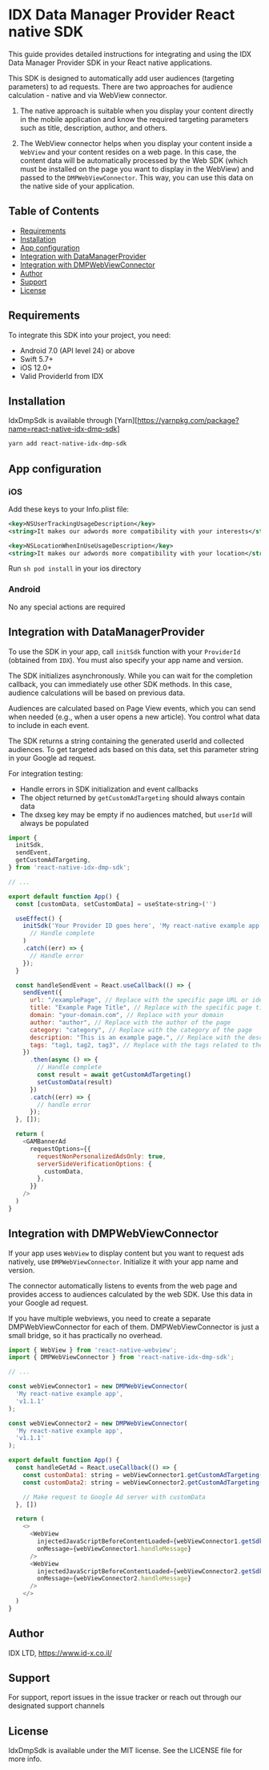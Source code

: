# IDX Data Manager Provider React native SDK

This guide provides detailed instructions for integrating and using the IDX Data Manager Provider SDK in your React native applications.

This SDK is designed to automatically add user audiences (targeting parameters) to ad requests. There are two approaches for audience calculation - native and via WebView connector.

1. The native approach is suitable when you display your content directly in the mobile application and know the required targeting parameters such as title, description, author, and others.

2. The WebView connector helps when you display your content inside a `WebView` and your content resides on a web page. In this case, the content data will be automatically processed by the Web SDK (which must be installed on the page you want to display in the WebView) and passed to the `DMPWebViewConnector`. This way, you can use this data on the native side of your application.

## Table of Contents

- [Requirements](#requirements)
- [Installation](#installation)
- [App configuration](#app-configuration)
- [Integration with DataManagerProvider](#integration-with-datamanager-provider)
- [Integration with DMPWebViewConnector](#integration-with-dmpwebviewconnector)
- [Author](#author)
- [Support](#support)
- [License](#license)

## Requirements

To integrate this SDK into your project, you need:

- Android 7.0 (API level 24) or above
- Swift 5.7+
- iOS 12.0+
- Valid ProviderId from IDX

## Installation

IdxDmpSdk is available through [Yarn][https://yarnpkg.com/package?name=react-native-idx-dmp-sdk]
```sh
yarn add react-native-idx-dmp-sdk
```

## App configuration

### iOS

Add these keys to your Info.plist file:

```xml
<key>NSUserTrackingUsageDescription</key>
<string>It makes our adwords more compatibility with your interests</string>

<key>NSLocationWhenInUseUsageDescription</key>
<string>It makes our adwords more compatibility with your location</string>
```

Run ```sh pod install``` in your ios directory

### Android

No any special actions are required

## Integration with DataManagerProvider

To use the SDK in your app, call `initSdk` function with your `ProviderId` (obtained from `IDX`). You must also specify your app name and version.

The SDK initializes asynchronously. While you can wait for the completion callback, you can immediately use other SDK methods. In this case, audience calculations will be based on previous data.

Audiences are calculated based on Page View events, which you can send when needed (e.g., when a user opens a new article). You control what data to include in each event.

The SDK returns a string containing the generated userId and collected audiences. To get targeted ads based on this data, set this parameter string in your Google ad request.

For integration testing:

- Handle errors in SDK initialization and event callbacks
- The object returned by `getCustomAdTargeting` should always contain data
- The dxseg key may be empty if no audiences matched, but `userId` will always be populated

```js
import {
  initSdk,
  sendEvent,
  getCustomAdTargeting,
} from 'react-native-idx-dmp-sdk';

// ...

export default function App() {
  const [customData, setCustomData] = useState<string>('')

  useEffect() {
    initSdk('Your Provider ID goes here', 'My react-native example app', 'v1.1.1').then(
      // Handle complete
    )
    .catch((err) => {
      // Handle error
    });
  }

  const handleSendEvent = React.useCallback(() => {
    sendEvent({
      url: "/examplePage", // Replace with the specific page URL or identifier
      title: "Example Page Title", // Replace with the specific page title
      domain: "your-domain.com", // Replace with your domain
      author: "author", // Replace with the author of the page
      category: "category", // Replace with the category of the page
      description: "This is an example page.", // Replace with the description of the page
      tags: "tag1, tag2, tag3", // Replace with the tags related to the page
    })
      .then(async () => {
        // Handle complete
        const result = await getCustomAdTargeting()
        setCustomData(result)
      })
      .catch((err) => {
        // handle error
      });
  }, []);

  return (
    <GAMBannerAd
      requestOptions={{
        requestNonPersonalizedAdsOnly: true,
        serverSideVerificationOptions: {
          customData,
        },
      }}
    />
  )
}
```

## Integration with DMPWebViewConnector

If your app uses `WebView` to display content but you want to request ads natively, use `DMPWebViewConnector`. Initialize it with your app name and version.

The connector automatically listens to events from the web page and provides access to audiences calculated by the web SDK. Use this data in your Google ad request.

If you have multiple webviews, you need to create a separate DMPWebViewConnector for each of them. DMPWebViewConnector is just a small bridge, so it has practically no overhead.

```js
import { WebView } from 'react-native-webview';
import { DMPWebViewConnector } from 'react-native-idx-dmp-sdk';

// ...

const webViewConnector1 = new DMPWebViewConnector(
  'My react-native example app',
  'v1.1.1'
);

const webViewConnector2 = new DMPWebViewConnector(
  'My react-native example app',
  'v1.1.1'
);

export default function App() {
  const handleGetAd = React.useCallback(() => {
    const customData1: string = webViewConnector1.getCustomAdTargeting()
    const customData2: string = webViewConnector2.getCustomAdTargeting()

    // Make request to Google Ad server with customData
  }, [])

  return (
    <>
      <WebView
        injectedJavaScriptBeforeContentLoaded={webViewConnector1.getSdkMetaData()}
        onMessage={webViewConnector1.handleMessage}
      />
      <WebView
        injectedJavaScriptBeforeContentLoaded={webViewConnector2.getSdkMetaData()}
        onMessage={webViewConnector2.handleMessage}
      />
    </>
  )
}
```

## Author

IDX LTD, https://www.id-x.co.il/

## Support

For support, report issues in the issue tracker or reach out through our designated support channels

## License

IdxDmpSdk is available under the MIT license. See the LICENSE file for more info.

